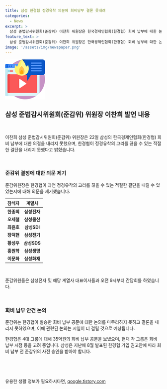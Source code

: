 ```yaml
---
title: 삼성 한경협 정경유착 의문에 회비당부 결론 못내려
categories:
  - News
excerpt: >
  삼성 준법감시위원회(준감위) 이찬희 위원장은 한국경제인협회(한경협) 회비 납부에 대한 논의에서 결론을 내지 못하고, 정례회의를 마친 뒤 기자들과 만나 한경협이 고리를 끊을 수 있는 쇄신이 됐는지 위원들의 의문이 있다고 밝혔다. 한경협이 4대 그룹에 회비 납부 공문을 발송한 가운데, 삼성은 회비 납부 전 준감위의 사전 승인을 받아야 한다. 이에 대해 이 위원장은 한경협의 취지와 현재 상황 사이에 근본적 의문이 있다며, 새로운 논의가 필요하다고 덧붙였다.
feature_text: >
  삼성 준법감시위원회(준감위) 이찬희 위원장은 한국경제인협회(한경협) 회비 납부에 대한 논의에서 결론을 내지 못하고, 정례회의를 마친 뒤 기자들과 만나 한경협이 고리를 끊을 수 있는 쇄신이 됐는지 위원들의 의문이 있다고 밝혔다. 한경협이 4대 그룹에 회비 납부 공문을 발송한 가운데, 삼성은 회비 납부 전 준감위의 사전 승인을 받아야 한다. 이에 대해 이 위원장은 한경협의 취지와 현재 상황 사이에 근본적 의문이 있다며, 새로운 논의가 필요하다고 덧붙였다.
image: '/assets/img/newspaper.png'
---
```


<p><img src="/assets/img/news.png" alt="rentncar 속보" /></p>

<h2 data-ke-size="size26">삼성 준법감시위원회(준감위) 위원장 이찬희 발언 내용</h2>

<p data-ke-size="size16">&nbsp;</p>

<p>이찬희 삼성 준법감시위원회(준감위) 위원장은 22일 삼성의 한국경제인협회(한경협) 회비 납부에 대한 의결을 내리지 못했으며, 한경협이 정경유착의 고리를 끊을 수 있는 적절한 결단을 내리지 못했다고 밝혔습니다.</p>

<p data-ke-size="size16">&nbsp;</p>

<h3>준감위 결정에 대한 의문 제기</h3>

<p data-ke-size="size16">준감위원장은 한경협이 과연 정경유착의 고리를 끊을 수 있는 적절한 결단을 내릴 수 있었는지에 대해 의문을 제기했습니다.</p>

<table>
    <thead>
        <tr>
            <th style="text-align: center; height: 17px;"><b>참석자</b></th>
            <th style="text-align: center; height: 17px;"><b>계열사</b></th>
        </tr>
    </thead>
    <tbody>
        <tr>
            <td style="text-align: center; height: 17px;"><b>한종희</b></td>
            <td style="text-align: center; height: 17px;"><b>삼성전자</b></td>
        </tr>
        <tr>
            <td style="text-align: center; height: 17px;"><b>오세철</b></td>
            <td style="text-align: center; height: 17px;"><b>삼성물산</b></td>
        </tr>
        <tr>
            <td style="text-align: center; height: 17px;"><b>최윤호</b></td>
            <td style="text-align: center; height: 17px;"><b>삼성SDI</b></td>
        </tr>
        <tr>
            <td style="text-align: center; height: 17px;"><b>장덕현</b></td>
            <td style="text-align: center; height: 17px;"><b>삼성전기</b></td>
        </tr>
        <tr>
            <td style="text-align: center; height: 17px;"><b>황성우</b></td>
            <td style="text-align: center; height: 17px;"><b>삼성SDS</b></td>
        </tr>
        <tr>
            <td style="text-align: center; height: 17px;"><b>홍원학</b></td>
            <td style="text-align: center; height: 17px;"><b>삼성생명</b></td>
        </tr>
        <tr>
            <td style="text-align: center; height: 17px;"><b>이문화</b></td>
            <td style="text-align: center; height: 17px;"><b>삼성화재</b></td>
        </tr>
    </tbody>
</table>

<p data-ke-size="size16">&nbsp;</p>

<p data-ke-size="size16">준감위원들은 삼성전자 및 해당 계열사 대표이사들과 오전 9시부터 간담회를 하였습니다.</p>

<p data-ke-size="size16">&nbsp;</p>

<h3>회비 납부 안건 논의</h3>

<p data-ke-size="size16">준감위는 한경협이 발송한 회비 납부 공문에 대한 논의를 마무리하지 못하고 결론을 내리지 못하였으며, 이에 관련된 논의는 시일이 더 걸릴 것으로 예상됩니다.</p>

<p data-ke-size="size16">한경협은 4대 그룹에 대해 35억원의 회비 납부 공문을 보냈으며, 현재 각 그룹은 회비 납부 시점 등을 고려 중입니다. 삼성은 지난해 8월 발표된 한경협 가입 권고안에 따라 회비 납부 전 준감위의 사전 승인을 받아야 합니다.</p>

<p data-ke-size="size16">&nbsp;</p>

<p data-ke-size="size16">&nbsp;</p>
유용한 생활 정보가 필요하시다면, <a href="https://qoogle.tistory.com" rel="dofollow">qoogle.tistory.com</a>


